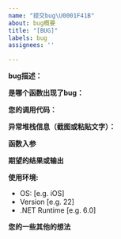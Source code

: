 ```yaml
---
name: "提交bug\U0001F41B"
about: bug概要
title: "[BUG]"
labels: bug
assignees: ''

---
```


**bug描述：**

**是哪个函数出现了bug：**

**您的调用代码：**

**异常堆栈信息（截图或粘贴文字）：**


**函数入参**


**期望的结果或输出**


**使用环境:**
 - OS: [e.g. iOS]
 - Version [e.g. 22]
 - .NET Runtime [e.g. 6.0]

**您的一些其他的想法**
